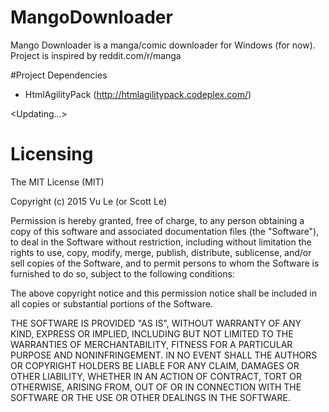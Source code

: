 # MangoDownloader
Mango Downloader is a manga/comic downloader for Windows (for now). Project is inspired by reddit.com/r/manga

#Project Dependencies
- HtmlAgilityPack (http://htmlagilitypack.codeplex.com/)

<Updating...>

# Licensing
The MIT License (MIT)

Copyright (c) 2015 Vu Le (or Scott Le)

Permission is hereby granted, free of charge, to any person obtaining a copy
of this software and associated documentation files (the "Software"), to deal
in the Software without restriction, including without limitation the rights
to use, copy, modify, merge, publish, distribute, sublicense, and/or sell
copies of the Software, and to permit persons to whom the Software is
furnished to do so, subject to the following conditions:

The above copyright notice and this permission notice shall be included in all
copies or substantial portions of the Software.

THE SOFTWARE IS PROVIDED "AS IS", WITHOUT WARRANTY OF ANY KIND, EXPRESS OR
IMPLIED, INCLUDING BUT NOT LIMITED TO THE WARRANTIES OF MERCHANTABILITY,
FITNESS FOR A PARTICULAR PURPOSE AND NONINFRINGEMENT. IN NO EVENT SHALL THE
AUTHORS OR COPYRIGHT HOLDERS BE LIABLE FOR ANY CLAIM, DAMAGES OR OTHER
LIABILITY, WHETHER IN AN ACTION OF CONTRACT, TORT OR OTHERWISE, ARISING FROM,
OUT OF OR IN CONNECTION WITH THE SOFTWARE OR THE USE OR OTHER DEALINGS IN THE
SOFTWARE.
